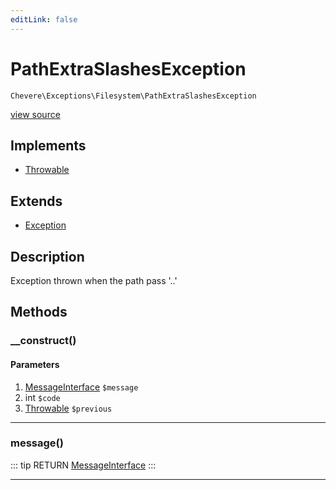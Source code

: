 ```yaml
---
editLink: false
---
```


# PathExtraSlashesException

`Chevere\Exceptions\Filesystem\PathExtraSlashesException`

[view source](https://github.com/chevere/chevere/blob/master/exceptions/Filesystem/PathExtraSlashesException.php)

## Implements

- [Throwable](https://www.php.net/manual/class.throwable)

## Extends

- [Exception](../Core/Exception.md)

## Description

Exception thrown when the path pass '..'

## Methods

### __construct()

#### Parameters

1. [MessageInterface](../../Interfaces/Message/MessageInterface.md) `$message`
2. int `$code`
3. [Throwable](https://www.php.net/manual/class.throwable) `$previous`

---

### message()

::: tip RETURN
[MessageInterface](../../Interfaces/Message/MessageInterface.md)
:::

---
